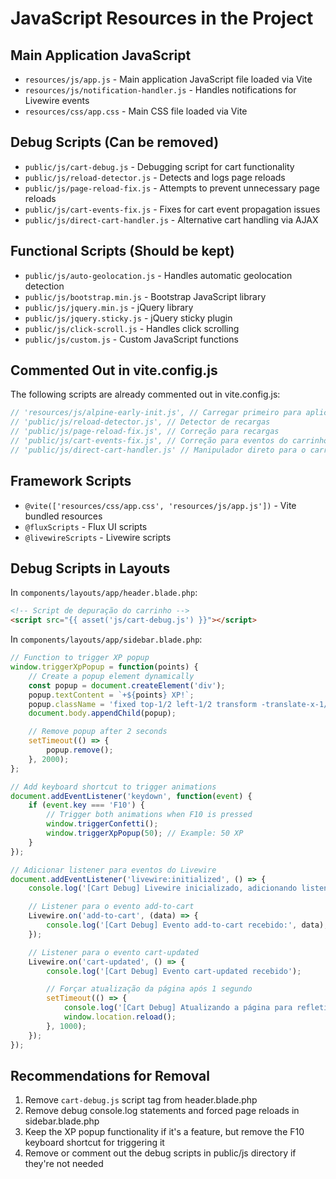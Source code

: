 # JavaScript Resources in the Project

## Main Application JavaScript
- `resources/js/app.js` - Main application JavaScript file loaded via Vite
- `resources/js/notification-handler.js` - Handles notifications for Livewire events
- `resources/css/app.css` - Main CSS file loaded via Vite

## Debug Scripts (Can be removed)
- `public/js/cart-debug.js` - Debugging script for cart functionality
- `public/js/reload-detector.js` - Detects and logs page reloads
- `public/js/page-reload-fix.js` - Attempts to prevent unnecessary page reloads
- `public/js/cart-events-fix.js` - Fixes for cart event propagation issues
- `public/js/direct-cart-handler.js` - Alternative cart handling via AJAX

## Functional Scripts (Should be kept)
- `public/js/auto-geolocation.js` - Handles automatic geolocation detection
- `public/js/bootstrap.min.js` - Bootstrap JavaScript library
- `public/js/jquery.min.js` - jQuery library
- `public/js/jquery.sticky.js` - jQuery sticky plugin
- `public/js/click-scroll.js` - Handles click scrolling
- `public/js/custom.js` - Custom JavaScript functions

## Commented Out in vite.config.js
The following scripts are already commented out in vite.config.js:
```javascript
// 'resources/js/alpine-early-init.js', // Carregar primeiro para aplicar o patch
// 'public/js/reload-detector.js', // Detector de recargas
// 'public/js/page-reload-fix.js', // Correção para recargas
// 'public/js/cart-events-fix.js', // Correção para eventos do carrinho
// 'public/js/direct-cart-handler.js' // Manipulador direto para o carrinho
```

## Framework Scripts
- `@vite(['resources/css/app.css', 'resources/js/app.js'])` - Vite bundled resources
- `@fluxScripts` - Flux UI scripts
- `@livewireScripts` - Livewire scripts

## Debug Scripts in Layouts
In `components/layouts/app/header.blade.php`:
```html
<!-- Script de depuração do carrinho -->
<script src="{{ asset('js/cart-debug.js') }}"></script>
```

In `components/layouts/app/sidebar.blade.php`:
```javascript
// Function to trigger XP popup
window.triggerXpPopup = function(points) {
    // Create a popup element dynamically
    const popup = document.createElement('div');
    popup.textContent = `+${points} XP!`;
    popup.className = 'fixed top-1/2 left-1/2 transform -translate-x-1/2 -translate-y-1/2 text-white text-4xl font-bold bg-blue-500 px-6 py-3 rounded-lg shadow-lg animate-pulse';
    document.body.appendChild(popup);

    // Remove popup after 2 seconds
    setTimeout(() => {
        popup.remove();
    }, 2000);
};

// Add keyboard shortcut to trigger animations
document.addEventListener('keydown', function(event) {
    if (event.key === 'F10') {
        // Trigger both animations when F10 is pressed
        window.triggerConfetti();
        window.triggerXpPopup(50); // Example: 50 XP
    }
});
```

```javascript
// Adicionar listener para eventos do Livewire
document.addEventListener('livewire:initialized', () => {
    console.log('[Cart Debug] Livewire inicializado, adicionando listeners para depuração');

    // Listener para o evento add-to-cart
    Livewire.on('add-to-cart', (data) => {
        console.log('[Cart Debug] Evento add-to-cart recebido:', data);
    });

    // Listener para o evento cart-updated
    Livewire.on('cart-updated', () => {
        console.log('[Cart Debug] Evento cart-updated recebido');

        // Forçar atualização da página após 1 segundo
        setTimeout(() => {
            console.log('[Cart Debug] Atualizando a página para refletir as mudanças no carrinho');
            window.location.reload();
        }, 1000);
    });
});
```

## Recommendations for Removal
1. Remove `cart-debug.js` script tag from header.blade.php
2. Remove debug console.log statements and forced page reloads in sidebar.blade.php
3. Keep the XP popup functionality if it's a feature, but remove the F10 keyboard shortcut for triggering it
4. Remove or comment out the debug scripts in public/js directory if they're not needed
